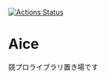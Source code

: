  [![Actions Status](https://github.com/masutech16/Aice/workflows/verify/badge.svg)](https://github.com/masutech16/Aice/actions) 
# Aice
競プロライブラリ置き場です
